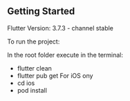 ## Getting Started

Flutter Version: 3.7.3 - channel stable

To run the project:

In the root folder execute in the terminal:

- flutter clean
- flutter pub get
For iOS ony
- cd ios
- pod install
